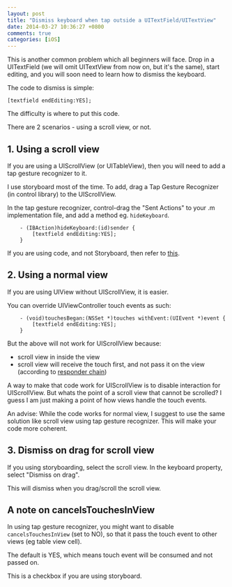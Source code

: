 ```yaml
---
layout: post
title: "Dismiss keyboard when tap outside a UITextField/UITextView"
date: 2014-03-27 10:36:27 +0800
comments: true
categories: [iOS]
---
```


This is another common problem which all beginners will face. Drop in a UITextField (we will omit UITextView from now on, but it's the same), start editing, and you will soon need to learn how to dismiss the keyboard.

The code to dismiss is simple:

    [textfield endEditing:YES];

The difficulty is where to put this code.

<!-- more -->

There are 2 scenarios - using a scroll view, or not.

## 1. Using a scroll view

If you are using a UIScrollView (or UITableView), then you will need to add a tap gesture recognizer to it.

I use storyboard most of the time. To add, drag a Tap Gesture Recognizer (in control library) to the UIScrollView.

In the tap gesture recognizer, control-drag the "Sent Actions" to your .m implementation file, and add a method eg. `hideKeyboard`.

```objc
    - (IBAction)hideKeyboard:(id)sender {
        [textfield endEditing:YES];
    }
```

If you are using code, and not Storyboard, then refer to [this](http://stackoverflow.com/a/4132774/242682).


## 2. Using a normal view

If you are using UIView without UIScrollView, it is easier.

You can override UIViewController touch events as such:

```objc
    - (void)touchesBegan:(NSSet *)touches withEvent:(UIEvent *)event {
        [textfield endEditing:YES];
    }
```

But the above will not work for UIScrollView because:

- scroll view in inside the view
- scroll view will receive the touch first, and not pass it on the view (according to [responder chain](https://developer.apple.com/library/ios/documentation/EventHandling/Conceptual/EventHandlingiPhoneOS/event_delivery_responder_chain/event_delivery_responder_chain.html))

A way to make that code work for UIScrollView is to disable interaction for UIScrollView. But whats the point of a scroll view that cannot be scrolled?  I guess I am just making a point of how views handle the touch events.

An advise: While the code works for normal view, I suggest to use the same solution like scroll view using tap gesture recognizer. This will make your code more coherent.


## 3. Dismiss on drag for scroll view

If you using storyboarding, select the scroll view. In the keyboard property, select "Dismiss on drag".

This will dismiss when you drag/scroll the scroll view.



## A note on cancelsTouchesInView

In using tap gesture recognizer, you might want to disable `cancelsTouchesInView` (set to NO), so that it pass the touch event to other views (eg table view cell).

The default is YES, which means touch event will be consumed and not passed on.

This is a checkbox if you are using storyboard.

